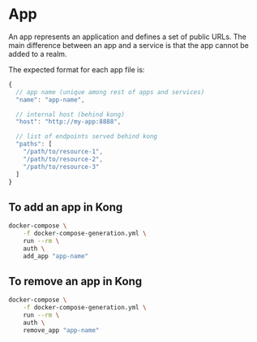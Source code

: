 # App

An app represents an application and defines a set of public URLs.
The main difference between an app and a service is that the app cannot be added to a realm.


The expected format for each app file is:

```javascript
{
  // app name (unique among rest of apps and services)
  "name": "app-name",

  // internal host (behind kong)
  "host": "http://my-app:8888",

  // list of endpoints served behind kong
  "paths": [
    "/path/to/resource-1",
    "/path/to/resource-2",
    "/path/to/resource-3"
  ]
}
```

## To add an app in Kong

```bash
docker-compose \
    -f docker-compose-generation.yml \
    run --rm \
    auth \
    add_app "app-name"
```

## To remove an app in Kong

```bash
docker-compose \
    -f docker-compose-generation.yml \
    run --rm \
    auth \
    remove_app "app-name"
```
